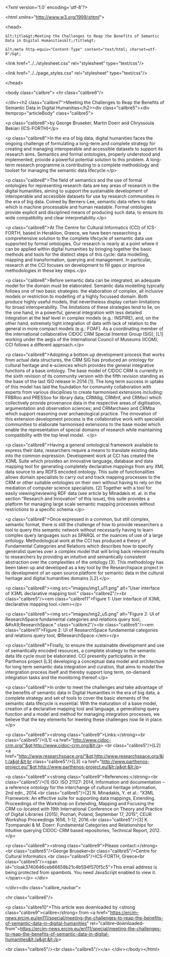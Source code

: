 

&lt;?xml version='1.0' encoding='utf-8'?&gt;

&lt;html xmlns="http://www.w3.org/1999/xhtml"&gt;

  &lt;head&gt;

    &lt;title&gt;Meeting the Challenges to Reap the Benefits of Semantic Data in Digital Humanities&lt;/title&gt;

    &lt;meta http-equiv="Content-Type" content="text/html; charset=utf-8"/&gt;

  &lt;link href="../../stylesheet.css" rel="stylesheet" type="text/css"/&gt;

&lt;link href="../../page\_styles.css" rel="stylesheet" type="text/css"/&gt;

&lt;/head&gt;

  &lt;body class="calibre"&gt; &lt;hr class="calibre6"/&gt;

&lt;/div&gt;&lt;h2 class="calibre7"&gt;Meeting the Challenges to Reap the Benefits of Semantic Data in Digital Humanities&lt;/h2&gt;&lt;div class="calibre5"&gt;&lt;div itemprop="articleBody" class="calibre5"&gt;

&lt;p class="calibre8"&gt;by George Bruseker, Martin Doerr and Chryssoula Bekiari \(ICS-FORTH\)&lt;/p&gt;

&lt;p class="calibre8"&gt;In the era of big data, digital humanities faces the ongoing challenge of formulating a long-term and complete strategy for creating and managing interoperable and accessible datasets to support its research aims. Semantics and formal ontologies, properly understood and implemented, provide a powerful potential solution to this problem. A long-term research programme is contributing to a complete methodology and toolset for managing the semantic data lifecycle.&lt;/p&gt;

&lt;p class="calibre8"&gt;The field of semantics and the use of formal ontologies for representing research data are key areas of research in the digital humanities, aiming to support the sustainable development of interoperable and accessible datasets for use by research communities in the era of big data. Coined by Berners-Lee, semantic data refers to data which is machine processable and human readable. Formal ontologies provide explicit and disciplined means of producing such data, to ensure its wide compatibility and clear interpretability.&lt;/p&gt;

&lt;p class="calibre8"&gt;At The Centre for Cultural Informatics \(CCI\) of ICS-FORTH, based in Heraklion, Greece, we have been researching a comprehensive solution to the complete lifecycle of semantic data use supported by formal ontologies. Our research is nearly at a point where it can be applied within digital humanities by bringing together the basic methods and tools for the distinct steps of this cycle: data modelling, mapping and transformation, querying and management. In particular, research at the CCI focuses on development to fill gaps or improve methodologies in these key steps.&lt;/p&gt;

&lt;p class="calibre8"&gt;Before semantic data can be integrated, an adequate model for the domain must be elaborated. Semantic data modelling typically follows one of two basic strategies: the elaboration of complex, all inclusive models or restriction to modelling of a highly focussed domain. Both produce highly useful models, that nevertheless display certain limitations for broad interoperability. The limitations of these strategies tend to lie, on the one hand, in a powerful, general integration with less detailed integration at the leaf level in complex models \(e.g.: INSPIRE\), and, on the other hand, extremely tight integration of data with lack of relation to the general in more compact models \(e.g.: FOAF\). As a coordinating member of the international collaborative CIDOC CRM Special Interest Group \(SIG\), \[L1\] working under the aegis of the International Council of Museums \(ICOM\), CCI follows a different approach.&lt;/p&gt;

&lt;p class="calibre8"&gt;Adopting a bottom up development process that works from actual data structures, the CRM SIG has produced an ontology for cultural heritage and e-sciences which provides the general integrative functions of a base ontology. The base model of CIDOC CRM is currently in the sixth revision of its community version with the fifth revision standing as the base of the last ISO release in 2014 \[1\]. The long term success in uptake of this model has laid the foundation for community collaboration with experts from various disciplines to create harmonised extensions including: FRBRoo and PRESSoo for library data; CRMdig, CRMinf, and CRMsci which collectively provide provenance data in the respective areas of digitisation, argumentation and observation sciences; and CRMarchaeo and CRMba which support reasoning over archaeological practice. The innovation of this extension development process is the collaborative work with specialist communities to elaborate harmonised extensions to the base model which enable the representation of special domains of research while maintaining compatibility with the top level model.  &lt;/p&gt;

&lt;p class="calibre8"&gt;Having a general ontological framework available to express their data, researchers require a means to translate existing data into the common expression. Development work at CCI has created the X3ML Suite which provides an innovative language, database and data mapping tool for generating completely declarative mappings from any XML data source to any RDFS encoded ontology. This suite of functionalities allows domain specialists to carry out and track mapping processes to the CRM or other suitable ontologies on their own without having to rely on the mediation of computer science specialists. \[2\] Together with a tool for easily viewing/reviewing RDF data \(see article by Minadakis et. al. in the section “Research and Innovation” of this issue\), this suite provides a platform for managing large scale semantic mapping processes without restrictions to a specific schema.&lt;/p&gt;

&lt;p class="calibre8"&gt;Once expressed in a common, but still complex, semantic format, there is still the challenge of how to provide researchers a tool to query this semantic network without necessarily having to learn complex query languages such as SPARQL or the nuances of use of a large ontology. Methodological work at the CCI has produced a theory of Fundamental Categories and Relations which describes how to specify generalist queries over a complex model that will bring back relevant results to researchers by providing an intuitive and semantically consistent abstraction over the complexities of the ontology \[3\]. This methodology has been taken up and developed as a key tool by the Researchspace project in its development of an open source platform for semantic data in the cultural heritage and digital humanities domains \[L2\].&lt;/p&gt;

&lt;p class="calibre8"&gt;&lt;img src="images/img1\_u11.png" alt="User interface of X3ML declarative mapping tool." class="calibre2"/&gt;&lt;br class="calibre5"/&gt;&lt;em class="calibre11"&gt;Figure 1: User interface of X3ML declarative mapping tool.&lt;/em&gt;&lt;/p&gt;

&lt;p class="calibre8"&gt;&lt;img src="images/img2\_u5.png" alt="Figure 2: UI of ResearchSpace fundamental categories and relations query tool, &\#xA9;ResearchSpace." class="calibre2"/&gt;&lt;br class="calibre5"/&gt;&lt;em class="calibre11"&gt;Figure 2: UI of ResearchSpace fundamental categories and relations query tool, ©ResearchSpace.&lt;/em&gt;&lt;/p&gt;

&lt;p class="calibre8"&gt;Finally, to ensure the sustainable development and use of semantically encoded resources, a complete strategy to the semantic data life cycle must be elaborated. CCI presently participates in the Parthenos project \[L3\] developing a conceptual data model and architecture for long term semantic data integration and curation, that aims to model the intergration process itself and thereby support long term, on-demand integration tasks and the monitoring thereof.&lt;/p&gt;

&lt;p class="calibre8"&gt;In order to meet the challenges and take advantage of the benefits of semantic data in Digital Humanities in the era of big data, a complete strategy and set of tools to cover the basic elements of the semantic data lifecycle is essential. With the maturation of a base model, creation of a declarative mapping tool and language, a generalising query function and a model and method for managing integration processes, we believe that the key elements for meeting these challenges now lie in place.&lt;/p&gt;

&lt;p class="calibre8"&gt;&lt;strong class="calibre9"&gt;Links:&lt;/strong&gt;&lt;br class="calibre5"/&gt;\[L1\] &lt;a href="http://www.cidoc-crm.org/"&gt;http://www.cidoc-crm.org/&lt;/a&gt; &lt;br class="calibre5"/&gt;\[L2\] &lt;a href="http://www.researchspace.org/"&gt;http://www.researchspace.org/&lt;/a&gt;&lt;br class="calibre5"/&gt;\[L3\] &lt;a href="http://www.parthenos-project.eu/"&gt;http://www.parthenos-project.eu/&lt;/a&gt;&lt;/p&gt;

&lt;p class="calibre8"&gt;&lt;strong class="calibre9"&gt;References:&lt;/strong&gt;&lt;br class="calibre5"/&gt;\[1\] ISO: ISO 21127: 2014, Information and documentation – a reference ontology for the interchange of cultural heritage information, 2nd edn., 2014.&lt;br class="calibre5"/&gt;\[2\] N. Minadakis, Y. et al.: “X3ML Framework: An effective suite for supporting data mappings, Extending. Proceedings of the Workshop on Extending, Mapping and Focusing the CRM co-located with 19th International Conference on Theory and Practice of Digital Libraries \(2015\), Poznań, Poland, September 17, 2015”, CEUR Workshop Proceedings 1656, 1-12, 2016.&lt;br class="calibre5"/&gt;\[3\] K. Tzompanaki &amp; M. Doerr: Fundamental Categories and Relationships for Intuitive querying CIDOC-CRM based repositories, Technical Report, 2012.&lt;/p&gt;

&lt;p class="calibre8"&gt;&lt;strong class="calibre9"&gt;Please contact:&lt;/strong&gt;&lt;br class="calibre5"/&gt;George Bruseker&lt;br class="calibre5"/&gt;Centre for Cultural Informatics &lt;br class="calibre5"/&gt;ICS-FORTH, Greece&lt;br class="calibre5"/&gt;&lt;span id="cloak3740646ceb66658b21c4b594f570f5c5"&gt;This email address is being protected from spambots. You need JavaScript enabled to view it.&lt;/span&gt;&lt;/p&gt; &lt;/div&gt;

&lt;/div&gt;&lt;div class="calibre\_navbar"&gt;

&lt;hr class="calibre6"/&gt;

&lt;p class="calibre10"&gt;This article was downloaded by &lt;strong class="calibre9"&gt;calibre&lt;/strong&gt; from &lt;a href="https://ercim-news.ercim.eu/en111/special/meeting-the-challenges-to-reap-the-benefits-of-semantic-data-in-digital-humanities" rel="calibre-downloaded-from"&gt;https://ercim-news.ercim.eu/en111/special/meeting-the-challenges-to-reap-the-benefits-of-semantic-data-in-digital-humanities&lt;/a&gt;&lt;/p&gt;

&lt;br class="calibre5"/&gt;&lt;br class="calibre5"/&gt;&lt;/a&gt;  &lt;/div&gt;&lt;/body&gt;&lt;/html&gt;


